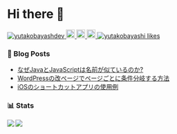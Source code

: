 # Hi there 👋

<p align="left"> 
  <a href="https://github.com/yutakobayashidev/yutakobayashdev/">
    <img src="https://komarev.com/ghpvc/?username=yutakobayashdev" alt="yutakobayashdev" />
  </a>
  <a href="https://twitter.com/yutakobayashi__">
    <img height="20" src="https://img.shields.io/twitter/follow/yutakobayashi__?label=Twitter&logo=twitter&style=flat" />
  </a>
  <a href="https://github.com/yutakobayashidev">
    <img height="20" src="https://img.shields.io/github/followers/yutakobayashidev?label=follow&logo=github&style=flat" />
  </a>
  <a href="https://www.reddit.com/user/yutakobayashi">
    <img height="20" src="https://img.shields.io/reddit/user-karma/combined/yutakobayashi?label=Reddit&logo=reddit&style=flat" />
  </a>
<a href="https://zenn.dev/yutakobayashi">
  <img src="https://zenn.badge.nikaera.com/s/yutakobayashi/likes?style=flat" alt="yutakobayashi likes" />
</a>
</p>

### 📕 Blog Posts

<!-- BLOG-POST-LIST:START -->
- [なぜJavaとJavaScriptは名前が似ているのか?](https://zenn.dev/yutakobayashi/articles/d24567e67ef373)
- [WordPressの改ページでページごとに条件分岐する方法](https://zenn.dev/yutakobayashi/articles/ecb99aa4d6e7cd)
- [iOSのショートカットアプリの使用例](https://zenn.dev/yutakobayashi/articles/c59ca5abf0b288)
<!-- BLOG-POST-LIST:END -->

### 📊 Stats

<a href="https://github.com/anuraghazra/github-readme-stats">
  <img align="left" src="https://github-readme-stats.vercel.app/api?username=yutakobayashidev&count_private=true&show_icons=true" />
</a>
<a href="https://github.com/anuraghazra/github-readme-stats">
  <img align="left" src="https://github-readme-stats.vercel.app/api/top-langs/?username=yutakobayashidev" />
</a>

